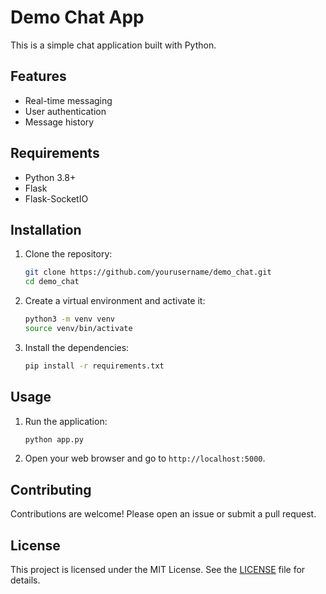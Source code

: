 # Demo Chat App

This is a simple chat application built with Python.

## Features

- Real-time messaging
- User authentication
- Message history

## Requirements

- Python 3.8+
- Flask
- Flask-SocketIO

## Installation

1. Clone the repository:
    ```bash
    git clone https://github.com/yourusername/demo_chat.git
    cd demo_chat
    ```

2. Create a virtual environment and activate it:
    ```bash
    python3 -m venv venv
    source venv/bin/activate
    ```

3. Install the dependencies:
    ```bash
    pip install -r requirements.txt
    ```

## Usage

1. Run the application:
    ```bash
    python app.py
    ```

2. Open your web browser and go to `http://localhost:5000`.

## Contributing

Contributions are welcome! Please open an issue or submit a pull request.

## License

This project is licensed under the MIT License. See the [LICENSE](LICENSE) file for details.